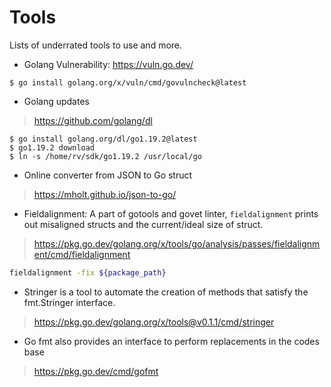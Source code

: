# Tools

Lists of underrated tools to use and more. 

* Golang Vulnerability: https://vuln.go.dev/  
```
$ go install golang.org/x/vuln/cmd/govulncheck@latest
```
* Golang updates
> https://github.com/golang/dl
```
$ go install golang.org/dl/go1.19.2@latest
$ go1.19.2 download
$ ln -s /home/rv/sdk/go1.19.2 /usr/local/go
```
* Online converter from JSON to Go struct
> https://mholt.github.io/json-to-go/
* Fieldalignment: A part of gotools and govet linter, `fieldalignment` prints out misaligned structs and the current/ideal size of struct.
> https://pkg.go.dev/golang.org/x/tools/go/analysis/passes/fieldalignment/cmd/fieldalignment
```bash
fieldalignment -fix ${package_path}
```
* Stringer is a tool to automate the creation of methods that satisfy the fmt.Stringer interface. 
> https://pkg.go.dev/golang.org/x/tools@v0.1.1/cmd/stringer
* Go fmt also provides an interface to perform replacements in the codes base 
> https://pkg.go.dev/cmd/gofmt
